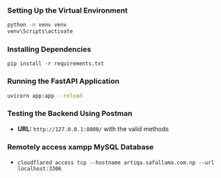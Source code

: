 
### Setting Up the Virtual Environment
```sh
python -m venv venv
venv\Scripts\activate
```

###  Installing Dependencies  
```
pip install -r requirements.txt
```

### Running the FastAPI Application  
```sh
uvicorn app:app --reload
```
### Testing the Backend Using Postman 
- **URL:** `http://127.0.0.1:8000/` with the valid methods




### Remotely access xampp MySQL Database
- ``cloudflared access tcp --hostname artiqa.safallama.com.np --url localhost:3306``